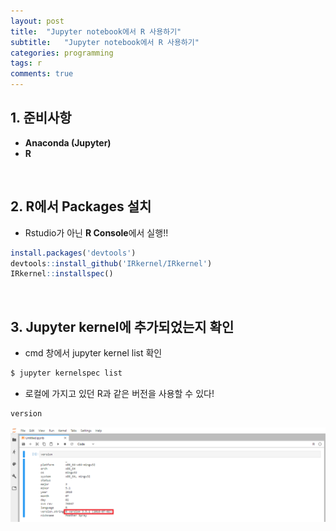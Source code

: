 ```yaml
---
layout: post
title:  "Jupyter notebook에서 R 사용하기"
subtitle:   "Jupyter notebook에서 R 사용하기"
categories: programming
tags: r
comments: true
---
```




## 1. 준비사항

- **Anaconda (Jupyter)**
- **R**

<br>

## 2. R에서 Packages 설치

- Rstudio가 아닌 **R Console**에서 실행!!

```R
install.packages('devtools')
devtools::install_github('IRkernel/IRkernel')
IRkernel::installspec()
```

<br>

## 3. Jupyter kernel에 추가되었는지 확인

- cmd 창에서 jupyter kernel list 확인

```bash
$ jupyter kernelspec list
```

- 로컬에 가지고 있던 R과 같은 버전을 사용할 수 있다!

```R
version
```

![irkernel](https://github.com/statKim/TIL/blob/master/R/images/irkernel.png?raw=true)

